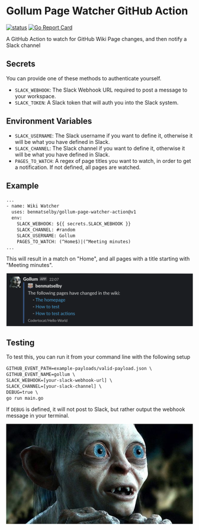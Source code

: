 # Gollum Page Watcher GitHub Action

<a href="https://github.com/benmatselby/gollum-page-watcher-action/actions"><img alt="status" src="https://github.com/benmatselby/gollum-page-watcher-action/workflows/Go/badge.svg"></a> [![Go Report Card](https://goreportcard.com/badge/github.com/benmatselby/gollum-page-watcher-action)](https://goreportcard.com/report/github.com/benmatselby/gollum-page-watcher-action)

A GitHub Action to watch for GitHub Wiki Page changes, and then notify a Slack channel

## Secrets

You can provide one of these methods to authenticate yourself.

- `SLACK_WEBHOOK`: The Slack Webhook URL required to post a message to your workspace.
- `SLACK_TOKEN`: A Slack token that will auth you into the Slack system.

## Environment Variables

- `SLACK_USERNAME`: The Slack username if you want to define it, otherwise it will be what you have defined in Slack.
- `SLACK_CHANNEL`: The Slack channel if you want to define it, otherwise it will be what you have defined in Slack.
- `PAGES_TO_WATCH`: A regex of page titles you want to watch, in order to get a notification. If not defined, all pages are watched.

## Example

```shell
...
- name: Wiki Watcher
  uses: benmatselby/gollum-page-watcher-action@v1
  env:
    SLACK_WEBHOOK: ${{ secrets.SLACK_WEBHOOK }}
    SLACK_CHANNEL: #random
    SLACK_USERNAME: Gollum
    PAGES_TO_WATCH: (^Home$)|(^Meeting minutes)
...
```

This will result in a match on "Home", and all pages with a title starting with "Meeting minutes".

![Output](./img/output.png)

## Testing

To test this, you can run it from your command line with the following setup

```shell
GITHUB_EVENT_PATH=example-payloads/valid-payload.json \
GITHUB_EVENT_NAME=gollum \
SLACK_WEBHOOK=[your-slack-webhook-url] \
SLACK_CHANNEL=[your-slack-channel] \
DEBUG=true \
go run main.go
```

If `DEBUG` is defined, it will not post to Slack, but rather output the webhook message in your terminal.

![Gollum](./img/gollum.jpg)
